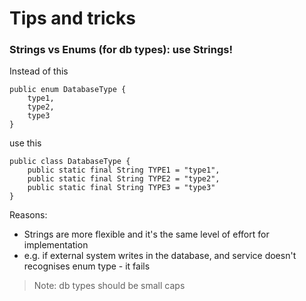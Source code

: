 # Tips and tricks



### Strings vs Enums (for db types): use Strings!

Instead of this

```
public enum DatabaseType {  
    type1, 
    type2, 
    type3
}
```

use this

```
public class DatabaseType {  
    public static final String TYPE1 = "type1", 
    public static final String TYPE2 = "type2",
    public static final String TYPE3 = "type3"
}
```

Reasons:&#x20;

* Strings are more flexible and it's the same level of effort for implementation
* e.g. if external system writes in the database, and service doesn't recognises enum type - it fails&#x20;

> Note: db types should be small caps&#x20;
